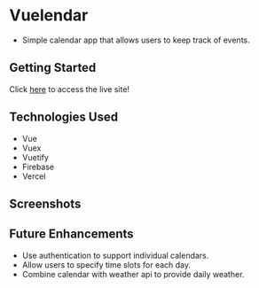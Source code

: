 # Vuelendar
- Simple calendar app that allows users to keep track of events.

## Getting Started
Click [here](https://vuelendar.vercel.app/) to access the live site!

## Technologies Used
- Vue
- Vuex
- Vuetify
- Firebase
- Vercel

## Screenshots


## Future Enhancements
- Use authentication to support individual calendars.
- Allow users to specify time slots for each day.
- Combine calendar with weather api to provide daily weather.